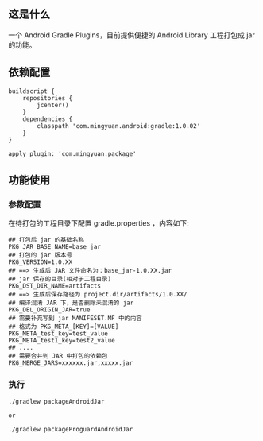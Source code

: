 ## 这是什么
一个 Android Gradle Plugins，目前提供便捷的 Android Library 工程打包成 jar 的功能。

## 依赖配置
```
buildscript {
    repositories {
        jcenter()
    }
    dependencies {
        classpath 'com.mingyuan.android:gradle:1.0.02'
    }
}

apply plugin: 'com.mingyuan.package'

```

## 功能使用
### 参数配置
在待打包的工程目录下配置 gradle.properties ，内容如下:

```
## 打包后 jar 的基础名称
PKG_JAR_BASE_NAME=base_jar
## 打包的 jar 版本号
PKG_VERSION=1.0.XX
## ==> 生成后 JAR 文件命名为：base_jar-1.0.XX.jar
## jar 保存的目录(相对于工程目录)
PKG_DST_DIR_NAME=artifacts
## ==> 生成后保存路径为 project.dir/artifacts/1.0.XX/
## 编译混淆 JAR 下，是否删除未混淆的 jar
PKG_DEL_ORIGIN_JAR=true
## 需要补充写到 jar MANIFESET.MF 中的内容
## 格式为 PKG_META_[KEY]=[VALUE]
PKG_META_test_key=test_value
PKG_META_test1_key=test2_value
## ....
## 需要合并到 JAR 中打包的依赖包
PKG_MERGE_JARS=xxxxxx.jar,xxxxx.jar
```
### 执行
```
./gradlew packageAndroidJar

or

./gradlew packageProguardAndroidJar

```


